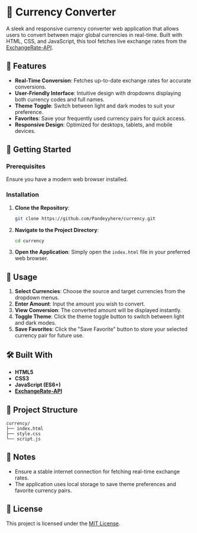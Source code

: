 # 💱 Currency Converter

A sleek and responsive currency converter web application that allows users to convert between major global currencies in real-time. Built with HTML, CSS, and JavaScript, this tool fetches live exchange rates from the [ExchangeRate-API](https://www.exchangerate-api.com/).

## 🌟 Features

- **Real-Time Conversion**: Fetches up-to-date exchange rates for accurate conversions.
- **User-Friendly Interface**: Intuitive design with dropdowns displaying both currency codes and full names.
- **Theme Toggle**: Switch between light and dark modes to suit your preference.
- **Favorites**: Save your frequently used currency pairs for quick access.
- **Responsive Design**: Optimized for desktops, tablets, and mobile devices.

## 🚀 Getting Started

### Prerequisites

Ensure you have a modern web browser installed.

### Installation

1. **Clone the Repository**:
   ```bash
   git clone https://github.com/Pandeyyhere/currency.git
   ```

2. **Navigate to the Project Directory**:
   ```bash
   cd currency
   ```

3. **Open the Application**:
   Simply open the `index.html` file in your preferred web browser.

## 🔧 Usage

1. **Select Currencies**: Choose the source and target currencies from the dropdown menus.
2. **Enter Amount**: Input the amount you wish to convert.
3. **View Conversion**: The converted amount will be displayed instantly.
4. **Toggle Theme**: Click the theme toggle button to switch between light and dark modes.
5. **Save Favorites**: Click the "Save Favorite" button to store your selected currency pair for future use.

## 🛠️ Built With

- **HTML5**
- **CSS3**
- **JavaScript (ES6+)**
- **[ExchangeRate-API](https://www.exchangerate-api.com/)**

## 📁 Project Structure

```
currency/
├── index.html
├── style.css
└── script.js
```

## 📌 Notes

- Ensure a stable internet connection for fetching real-time exchange rates.
- The application uses local storage to save theme preferences and favorite currency pairs.

## 📄 License

This project is licensed under the [MIT License](LICENSE).

